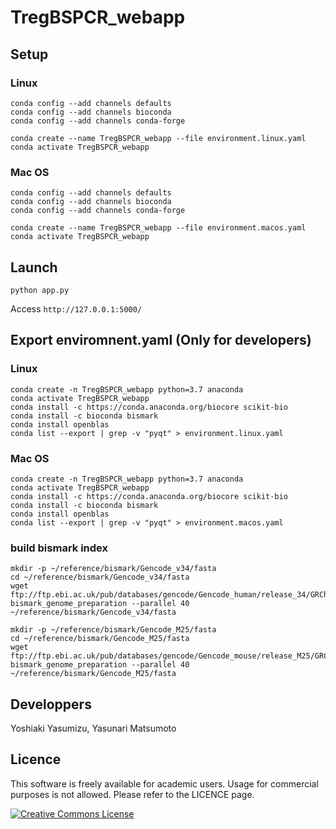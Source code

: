 # TregBSPCR_webapp

## Setup

### Linux

```
conda config --add channels defaults
conda config --add channels bioconda
conda config --add channels conda-forge

conda create --name TregBSPCR_webapp --file environment.linux.yaml
conda activate TregBSPCR_webapp
```

### Mac OS

```
conda config --add channels defaults
conda config --add channels bioconda
conda config --add channels conda-forge

conda create --name TregBSPCR_webapp --file environment.macos.yaml
conda activate TregBSPCR_webapp
```
 
## Launch 

```
python app.py
```

Access `http://127.0.0.1:5000/`

## Export enviromnent.yaml (Only for developers)

### Linux

```
conda create -n TregBSPCR_webapp python=3.7 anaconda
conda activate TregBSPCR_webapp
conda install -c https://conda.anaconda.org/biocore scikit-bio
conda install -c bioconda bismark
conda install openblas
conda list --export | grep -v "pyqt" > environment.linux.yaml
```

### Mac OS

```
conda create -n TregBSPCR_webapp python=3.7 anaconda
conda activate TregBSPCR_webapp
conda install -c https://conda.anaconda.org/biocore scikit-bio
conda install -c bioconda bismark
conda install openblas
conda list --export | grep -v "pyqt" > environment.macos.yaml
```

### build bismark index

```
mkdir -p ~/reference/bismark/Gencode_v34/fasta
cd ~/reference/bismark/Gencode_v34/fasta
wget ftp://ftp.ebi.ac.uk/pub/databases/gencode/Gencode_human/release_34/GRCh38.p13.genome.fa.gz
bismark_genome_preparation --parallel 40 ~/reference/bismark/Gencode_v34/fasta

mkdir -p ~/reference/bismark/Gencode_M25/fasta
cd ~/reference/bismark/Gencode_M25/fasta
wget ftp://ftp.ebi.ac.uk/pub/databases/gencode/Gencode_mouse/release_M25/GRCm38.p6.genome.fa.gz
bismark_genome_preparation --parallel 40 ~/reference/bismark/Gencode_M25/fasta
```

## Developpers

Yoshiaki Yasumizu, Yasunari Matsumoto

## Licence

This software is freely available for academic users. Usage for commercial purposes is not allowed. Please refer to the LICENCE page.

<a rel="license" href="http://creativecommons.org/licenses/by-nc/4.0/"><img alt="Creative Commons License" style="border-width:0" src="https://i.creativecommons.org/l/by-nc/4.0/88x31.png" /></a>